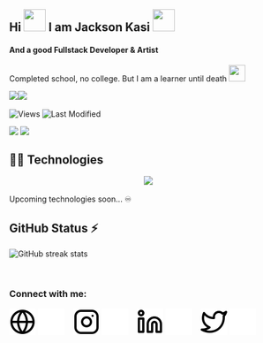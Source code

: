 
<h2> Hi <img src="https://cdn.joypixels.com/products/previews/O6D7BMG8R2DMMNC4LLZH/2411_HZWARHWk0TImR0UBwvuHRUXPorcBwWs1.gif" width="40px" height="40px" > I am  Jackson Kasi <img src="https://cdn.joypixels.com/products/previews/O6D7BMG8R2DMMNC4LLZH/2311_1hGcwOlOK6CDJaItpeRaYzO1Lh8DPFFK.gif" width="40px" height="40px" /></h2>
<h4>And a good Fullstack Developer & Artist</h4>
<p>Completed school,  no college. But I am a learner until death <img src="https://cdn.joypixels.com/products/previews/O6D7BMG8R2DMMNC4LLZH/3106_9qTxA57k7StZYhBXKh2beVpviSqO5Anr.gif" height="30px" width="30px" />
<br/>

<img src="https://media.giphy.com/media/LmNwrBhejkK9EFP504/giphy.gif" width="165px" /><img src="https://github-readme-stats.vercel.app/api/top-langs/?username=jacksonkasi0&layout=compact"  margin-left="-100px" />

<span align="left"><img src="https://komarev.com/ghpvc/?username=jacksonkasi0" alt="Views" /><span/>   ![Last Modified](<https://img.shields.io/badge/Last%20Modified-2022/03/31%2000:15%20(IST)-%23121212?style=flat>)


<a href="https://dev.to/jacksonkasi" target="_blank" ><img width="35px" src="https://encrypted-tbn0.gstatic.com/images?q=tbn:ANd9GcQ-x9ufWwD2I5lfAm1ud5f-qJQqgPUqIVrEXEI7VrgMAz_PfhbjtVJ_sOM&s=10" /></a>
<a href="mailto:nammalvar888@gmail.com" target="_blank" ><img  width="40px"   src="https://d3qhp42p4neron.cloudfront.net/7.0/png/unicode/512/1f48c.png?Expires=1658175153&Signature=Q9HNgjwpL18DX1ZAXbBoqg8LS3jYm9CZ~0ZRa85GLws0nrv0bjabiMYgeZVJMLUt5zIS9lVCLXb9MV~0hCH0cHKFbYzdZquWkams6YmahBAnznJJ-GwhJpIk3U-KeA-QPyyKs~~NWwKMTrNcG7IZer5EutBhXvaWDgHSdM9OyQR8WJULHr-BckQRQdHKVqB1CnGWj3rRGlnYVcSM0O~v0RE6uIXDo~F~DJTAi3H57N1D-2cmJvwCwTp4-Z3Zl54HrVstBHZwOKe8QW1SFiNykmaICNgXddEKDug5C5Z-XydHsNIQAdDn~-Nbl~iA-VeCdO0MwVXFxrXwN~iVoLx31Q__&Key-Pair-Id=APKAIRGCVGOY7DOKYTJA" /></a>


## 👨‍💻 Technologies
  
<p align="center">
  <a href="https://dev.to/jacksonkasi">
    <img src="https://skillicons.dev/icons?i=html,css,sass,bootstrap,mui,tailwind,js,react,nextjs,redux,nodejs,express,graphql,apollo,mongodb,firebase,azure,netlify,heroku,vercel,git,github,gitlab,vscode&perline=8" />
  </a>
</p>

<p>Upcoming technologies soon... ♾ </p>

## GitHub Status ⚡ 

![GitHub streak stats](https://github-readme-streak-stats.herokuapp.com/?user=jacksonkasi0)

<br/>


### Connect with me:

[![website](./img/globe-light.svg)](https://dev.to/jacksonkasi#gh-light-mode-only)
[![website](./img/globe-dark.svg)](https://dev.to/jacksonkasi#gh-dark-mode-only)
&nbsp;&nbsp;
[![website](./img/instagram-light.svg)](https://www.instagram.com/jacksonkasi555#gh-light-mode-only)
[![website](./img/instagram-dark.svg)](https://www.instagram.com/jacksonkasi555#gh-dark-mode-only)
&nbsp;&nbsp;
[![website](./img/linkedin-light.svg)](https://linkedin.com/in/jacksonkasi#gh-light-mode-only)
[![website](./img/linkedin-dark.svg)](https://linkedin.com/in/jacksonkasi#gh-dark-mode-only)
&nbsp;&nbsp;
[![website](./img/twitter-light.svg)](https://twitter.com/Jacksonkasi11#gh-light-mode-only)
[![website](./img/twitter-dark.svg)](https://twitter.com/Jacksonkasi11#gh-dark-mode-only)
